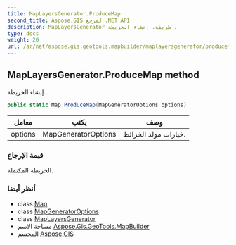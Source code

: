 ```yaml
---
title: MapLayersGenerator.ProduceMap
second_title: Aspose.GIS لمرجع .NET API
description: MapLayersGenerator طريقة. إنشاء الخريطة .
type: docs
weight: 20
url: /ar/net/aspose.gis.geotools.mapbuilder/maplayersgenerator/producemap/
---
```

## MapLayersGenerator.ProduceMap method

إنشاء الخريطة .

```csharp
public static Map ProduceMap(MapGeneratorOptions options)
```

| معامل | يكتب | وصف |
| --- | --- | --- |
| options | MapGeneratorOptions | خيارات مولد الخرائط. |

### قيمة الإرجاع

الخريطة المكتملة.

### أنظر أيضا

* class [Map](../../../aspose.gis.rendering/map/)
* class [MapGeneratorOptions](../../mapgeneratoroptions/)
* class [MapLayersGenerator](../)
* مساحة الاسم [Aspose.Gis.GeoTools.MapBuilder](../../maplayersgenerator/)
* المجسم [Aspose.GIS](../../../)


